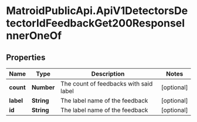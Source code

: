 # MatroidPublicApi.ApiV1DetectorsDetectorIdFeedbackGet200ResponseInnerOneOf

## Properties

Name | Type | Description | Notes
------------ | ------------- | ------------- | -------------
**count** | **Number** | The count of feedbacks with said label | [optional] 
**label** | **String** | The label name of the feedback | [optional] 
**id** | **String** | The label name of the feedback | [optional] 


